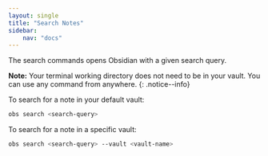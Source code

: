 ```yaml
---
layout: single
title: "Search Notes"
sidebar:
    nav: "docs"
---
```


The search commands opens Obsidian with a given search query. 

**Note:** Your terminal working directory does not need to be in your vault. You can use any command from anywhere.
{: .notice--info}

To search for a note in your default vault:

```zsh
obs search <search-query>
```

To search for a note in a specific vault:

```zsh
obs search <search-query> --vault <vault-name>
```